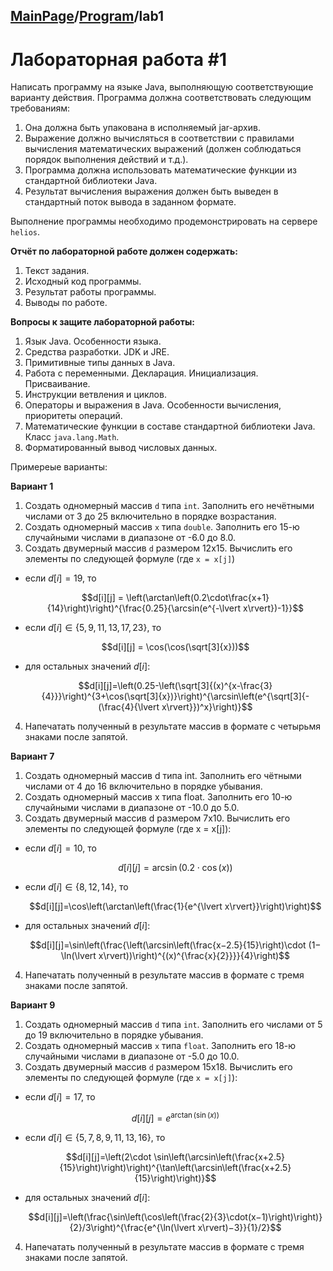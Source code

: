 <head>
  <script src="https://cdn.mathjax.org/mathjax/latest/MathJax.js?config=TeX-AMS-MML_HTMLorMML" type="text/javascript"></script>
  <script type="text/x-mathjax-config">
    MathJax.Hub.Config({
      tex2jax: {
      skipTags: ['script', 'noscript', 'style', 'textarea', 'pre'],
      inlineMath: [['$','$']]
      }
    });
  </script>
</head>

## [MainPage](../READEME.md)/[Program](readme.mdreadme)/lab1
# Лабораторная работа #1

Написать программу на языке Java, выполняющую соответствующие варианту действия. Программа должна соответствовать следующим требованиям:

1. Она должна быть упакована в исполняемый jar-архив.
2. Выражение должно вычисляться в соответствии с правилами вычисления математических выражений (должен соблюдаться порядок выполнения действий и т.д.).
3. Программа должна использовать математические функции из стандартной библиотеки Java.
4. Результат вычисления выражения должен быть выведен в стандартный поток вывода в заданном формате.

Выполнение программы необходимо продемонстрировать на сервере `helios`.

**Отчёт по лабораторной работе должен содержать:**

1. Текст задания.
2. Исходный код программы.
3. Результат работы программы.
4. Выводы по работе.

**Вопросы к защите лабораторной работы:**

1. Язык Java. Особенности языка.
2. Средства разработки. JDK и JRE.
3. Примитивные типы данных в Java.
4. Работа с переменными. Декларация. Инициализация. Присваивание.
5. Инструкции ветвления и циклов.
6. Операторы и выражения в Java. Особенности вычисления, приоритеты операций.
7. Математические функции в составе стандартной библиотеки Java. Класс `java.lang.Math`.
8. Форматированный вывод числовых данных.

Примереые варианты:

**Вариант 1**

1. Создать одномерный массив `d` типа `int`. Заполнить его нечётными числами от 3 до 25 включительно в порядке возрастания.
2. Создать одномерный массив `x` типа `double`. Заполнить его 15-ю случайными числами в диапазоне от -6.0 до 8.0.
3. Создать двумерный массив `d` размером 12x15. Вычислить его элементы по следующей формуле (где `x = x[j]`)
  - если $d[i] = 19$, то  
   
    $$d[i][j] = \left(\arctan\left(0.2\cdot\frac{x+1}{14}\right)\right)^{\frac{0.25}{\arcsin(e^{-\lvert x\rvert})-1}}$$

  - если $d[i] \in \{5, 9, 11, 13, 17, 23\}$, то  
   
    $$d[i][j] = \cos(\cos(\sqrt[3]{x}))$$

  - для остальных значений $d[i]$:  
   
    $$d[i][j]=\left(0.25-\left(\sqrt[3]{(x)^{x-\frac{3}{4}}}\right)^{3+\cos(\sqrt[3]{x})}\right)^{\arcsin\left(e^{\sqrt[3]{-(\frac{4}{\lvert x\rvert}})^x}\right)}$$

4. Напечатать полученный в результате массив в формате с четырьмя знаками после запятой.

**Вариант 7**

1. Создать одномерный массив d типа int. Заполнить его чётными числами от 4 до 16 включительно в порядке убывания.
2. Создать одномерный массив x типа float. Заполнить его 10-ю случайными числами в диапазоне от -10.0 до 5.0.
3. Создать двумерный массив d размером 7x10. Вычислить его элементы по следующей формуле (где x = x[j]):
  - если $d[i] = 10$, то  
   
    $$d[i][j]=\arcsin(0.2⋅\cos(x))$$

  - если $d[i] \in \{8, 12, 14\}$, то  
   
    $$d[i][j]=\cos\left(\arctan\left(\frac{1}{e^{\lvert x\rvert}}\right)\right)$$

  - для остальных значений $d[i]$:  
   
    $$d[i][j]=\sin\left(\frac{\left(\arcsin\left(\frac{x−2.5}{15}\right)\cdot (1−\ln(\lvert x\rvert))\right)^{(x)^{\frac{x}{2}}}}{4}\right)$$

4. Напечатать полученный в результате массив в формате с тремя знаками после запятой.

**Вариант 9**

1. Создать одномерный массив `d` типа `int`. Заполнить его числами от 5 до 19 включительно в порядке убывания.
2. Создать одномерный массив `x` типа `float`. Заполнить его 18-ю случайными числами в диапазоне от -5.0 до 10.0.
3. Создать двумерный массив `d` размером 15x18. Вычислить его элементы по следующей формуле (где `x = x[j]`):
  - если $d[i] = 17$, то  
   
    $$d[i][j]=e^{\arctan(\sin(x))}$$

  - если $d[i] \in \{5, 7, 8, 9, 11, 13, 16\}$, то  
   
    $$d[i][j]=\left(2\cdot \sin\left(\arcsin\left(\frac{x+2.5}{15}\right)\right)\right)^{\tan\left(\arcsin\left(\frac{x+2.5}{15}\right)\right)}$$

  - для остальных значений $d[i]$:  
   
    $$d[i][j]=\left(\frac{\sin\left(\cos\left(\frac{2}{3}\cdot(x−1)\right)\right)}{2}/3\right)^{\frac{e^{\ln(\lvert x\rvert)−3}}{1}/2}$$
    
4. Напечатать полученный в результате массив в формате с тремя знаками после запятой.
